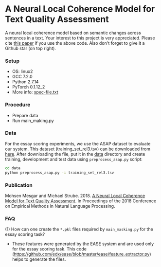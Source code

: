 # A Neural Local Coherence Model for Text Quality Assessment #

A neural local coherence model based on semantic changes across sentences in a text. Your interest to this project is very appreciated. Please cite [this paper](https://aclanthology.info/papers/D18-1464/d18-1464.bib) if you use the above code. 
Also don't forget to give it a Github star (on top right).


### Setup ###
* OS: linux2
* GCC 7.2.0
* Python 2.7.14 
* PyTorch 0.1.12_2
* More info: [spec-file.txt](https://github.com/MMesgar/neural_coherence_model/blob/master/spec-file.txt)

### Procedure ###
* Prepare data
* Run main_making.py

### Data ###

For the essay scoring experiments, we use the ASAP dataset to evaluate our system. This dataset (training_set_rel3.tsv) can be downloaded from [here](https://www.kaggle.com/c/asap-aes/data). After downloading the file, put it in the [data](https://github.com/MMesgar/neural_coherence_model/tree/master/data) directory and create training, development and test data using ```preprocess_asap.py``` script:

```bash
cd data
python preprocess_asap.py -i training_set_rel3.tsv
```

### Publication ###

Mohsen Mesgar and Michael Strube. 2018. [A Neural Local Coherence Model for Text Quality Assessment](http://aclweb.org/anthology/D18-1464). In Proceedings of the 2018 Conference on Empirical Methods in Natural Language Processing. 

### FAQ ###
(1) How can one create the ``*.pkl`` files required by ``main_masking.py`` for the essay scoring task?

 - These features were generated by the EASE system and are used only for the essay scoring task.  This code (https://github.com/edx/ease/blob/master/ease/feature_extractor.py) helps to generate the files. 
